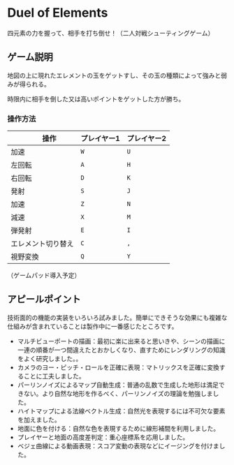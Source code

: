 #   Duel of Elements

四元素の力を握って、相手を打ち倒せ！（二人対戦シューティングゲーム）


## ゲーム説明

地図の上に現れたエレメントの玉をゲットすし、その玉の種類によって強みと弱みが得られる。

時限内に相手を倒した又は高いポイントをゲットした方が勝ち。

### 操作方法
|　　操作　　| プレイヤー1 | プレイヤー2 |
|------------|-------------|-------------|
| 加速 | `W` | `U` |
| 左回転 | `A` | `H` |
| 右回転 | `D` | `K` |
| 発射 | `S` | `J` |
| 加速 | `Z` | `N` |
| 減速 | `X` | `M` |
| 弾発射 | `E` | `I` |
| エレメント切り替え | `C` | `,` |
| 視野変換 | `Q` | `Y` |
（ゲームパッド導入予定）

## アピールポイント

技術面的の機能の実装をいろいろ試みました。簡単にできそうな効果にも複雑な仕組みが含まれていることは製作中に一番感じたところです。

- マルチビューポートの描画：最初に楽に出来ると思いきや、シーンの描画に一連の順番が一つ間違えたとおかしくなり、直すためにレンダリングの知識をよく研究しました。。
- カメラのヨー・ピッチ・ロールを正確に表現：マトリックスを正確に変換することに工夫しました。
- パーリンノイズによるマップ自動生成：普通の乱数で生成した地形は満足できない。より自然な地形を作るべく、パーリンノイズの理論を勉強しました。
- ハイトマップによる法線ベクトル生成：自然光を表現するには不可欠な要素を加えました。
- 地面に色を付ける：自然な色を表現するために線形補間を利用しました。
- プレイヤーと地面の高度差判定：重心座標系を応用しました。
- ベジェ曲線による動画表現：スコア変動の表現などにイージングを付けました。
